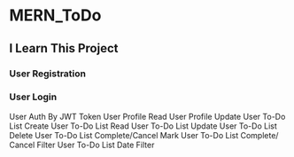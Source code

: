 # MERN_ToDo

## I Learn This Project

### User Registration
### User Login
User Auth By JWT Token
User Profile Read
User Profile Update
User To-Do List Create
User To-Do List Read
User To-Do List Update
User To-Do List Delete
User To-Do List Complete/Cancel Mark
User To-Do List Complete/ Cancel Filter
User To-Do List Date Filter



